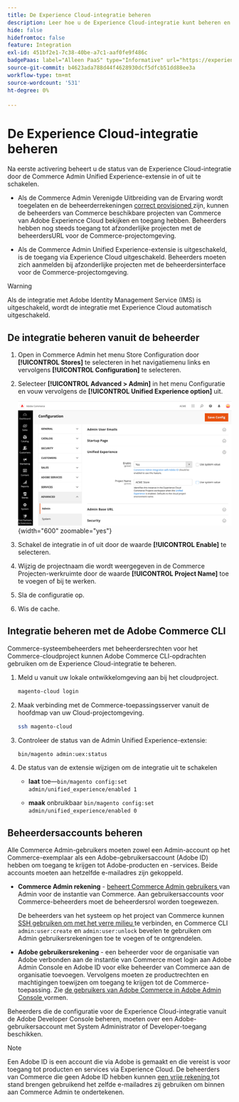 ```yaml
---
title: De Experience Cloud-integratie beheren
description: Leer hoe u de Experience Cloud-integratie kunt beheren en problemen kunt oplossen
hide: false
hidefromtoc: false
feature: Integration
exl-id: 451bf2e1-7c38-40be-a7c1-aaf0fe9f486c
badgePaas: label="Alleen PaaS" type="Informative" url="https://experienceleague.adobe.com/nl/docs/commerce/user-guides/product-solutions" tooltip="Is alleen van toepassing op Adobe Commerce op Cloud-projecten (door Adobe beheerde PaaS-infrastructuur) en op projecten in het veld."
source-git-commit: b4623ada788d44f4628930dcf5dfcb51dd88ee3a
workflow-type: tm+mt
source-wordcount: '531'
ht-degree: 0%

---
```


# De Experience Cloud-integratie beheren

Na eerste activering beheert u de status van de Experience Cloud-integratie door de Commerce Admin Unified Experience-extensie in of uit te schakelen.

- Als de Commerce Admin Verenigde Uitbreiding van de Ervaring wordt toegelaten en de beheerderrekeningen [ correct provisioned ](#manage-admin-user-accounts) zijn, kunnen de beheerders van Commerce beschikbare projecten van Commerce van Adobe Experience Cloud bekijken en toegang hebben. Beheerders hebben nog steeds toegang tot afzonderlijke projecten met de beheerdersURL voor de Commerce-projectomgeving.

- Als de Commerce Admin Unified Experience-extensie is uitgeschakeld, is de toegang via Experience Cloud uitgeschakeld. Beheerders moeten zich aanmelden bij afzonderlijke projecten met de beheerdersinterface voor de Commerce-projectomgeving.

>[!WARNING]
>
>Als de integratie met Adobe Identity Management Service (IMS) is uitgeschakeld, wordt de integratie met Experience Cloud automatisch uitgeschakeld.

## De integratie beheren vanuit de beheerder

1. Open in Commerce Admin het menu Store Configuration door **[!UICONTROL Stores]** te selecteren in het navigatiemenu links en vervolgens **[!UICONTROL Configuration]** te selecteren.

1. Selecteer **[!UICONTROL Advanced > Admin]** in het menu Configuratie en vouw vervolgens de **[!UICONTROL Unified Experience option]** uit.

   ![ Configuratie van de Winkel Admin voor de integratie van Experience Cloud ](./assets/admin-uex-manage-settings.png){width="600" zoomable="yes"}

1. Schakel de integratie in of uit door de waarde **[!UICONTROL Enable]** te selecteren.

1. Wijzig de projectnaam die wordt weergegeven in de Commerce Projecten-werkruimte door de waarde **[!UICONTROL Project Name]** toe te voegen of bij te werken.

1. Sla de configuratie op.

1. Wis de cache.

## Integratie beheren met de Adobe Commerce CLI

Commerce-systeembeheerders met beheerdersrechten voor het Commerce-cloudproject kunnen Adobe Commerce CLI-opdrachten gebruiken om de Experience Cloud-integratie te beheren.

1. Meld u vanuit uw lokale ontwikkelomgeving aan bij het cloudproject.

   ```bash
   magento-cloud login
   ```

1. Maak verbinding met de Commerce-toepassingsserver vanuit de hoofdmap van uw Cloud-projectomgeving.

   ```bash
   ssh magento-cloud
   ```

1. Controleer de status van de Admin Unified Experience-extensie:

   ```bash
   bin/magento admin:uex:status
   ```

1. De status van de extensie wijzigen om de integratie uit te schakelen

   - **laat** toe—`bin/magento config:set admin/unified_experience/enabled 1`

   - **maak** onbruikbaar `bin/magento config:set admin/unified_experience/enabled 0`

## Beheerdersaccounts beheren

Alle Commerce Admin-gebruikers moeten zowel een Admin-account op het Commerce-exemplaar als een Adobe-gebruikersaccount (Adobe ID) hebben om toegang te krijgen tot Adobe-producten en -services. Beide accounts moeten aan hetzelfde e-mailadres zijn gekoppeld.

- **Commerce Admin rekening** - [ beheert Commerce Admin gebruikers ](../systems/permissions-users-all.md) van Admin voor de instantie van Commerce. Aan gebruikersaccounts voor Commerce-beheerders moet de beheerdersrol worden toegewezen.

  De beheerders van het systeem op het project van Commerce kunnen [ SSH gebruiken om met het verre milieu ](https://experienceleague.adobe.com/docs/commerce-cloud-service/user-guide/develop/secure-connections.html?lang=nl-NL#connect-to-a-remote-environment) te verbinden, en Commerce CLI `admin:user:create` en `admin:user:unlock` bevelen te gebruiken om Admin gebruikersrekeningen toe te voegen of te ontgrendelen.

- **Adobe gebruikersrekening** - een beheerder voor de organisatie van Adobe verbonden aan de instantie van Commerce moet login aan Adobe Admin Console en Adobe ID voor elke beheerder van Commerce aan de organisatie toevoegen. Vervolgens moeten ze productrechten en machtigingen toewijzen om toegang te krijgen tot de Commerce-toepassing. Zie [ de gebruikers van Adobe Commerce in Adobe Admin Console ](adobe-ims-config.md#step-4-configure-adobe-commerce-users-in-the-adobe-admin-console) vormen.

Beheerders die de configuratie voor de Experience Cloud-integratie vanuit de Adobe Developer Console beheren, moeten over een Adobe-gebruikersaccount met System Administrator of Developer-toegang beschikken.

>[!NOTE]
>
>Een Adobe ID is een account die via Adobe is gemaakt en die vereist is voor toegang tot producten en services via Experience Cloud. De beheerders van Commerce die geen Adobe ID hebben kunnen [ een vrije rekening ](https://helpx.adobe.com/nl/manage-account/using/create-update-adobe-id.html) tot stand brengen gebruikend het zelfde e-mailadres zij gebruiken om binnen aan Commerce Admin te ondertekenen.
